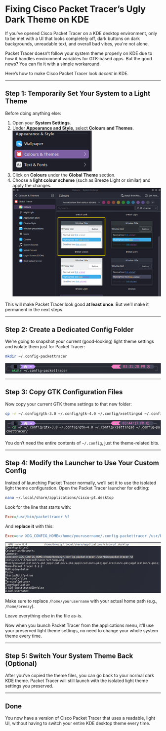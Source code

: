 # Fixing Cisco Packet Tracer’s Ugly Dark Theme on KDE

If you’ve opened Cisco Packet Tracer on a KDE desktop environment, only to be met with a UI that looks completely off, dark buttons on dark backgrounds, unreadable text, and overall bad vibes, you're not alone.

Packet Tracer doesn’t follow your system theme properly on KDE due to how it handles environment variables for GTK-based apps. But the good news? You can fix it with a simple workaround.

Here’s how to make Cisco Packet Tracer look *decent* in KDE.

---

## Step 1: Temporarily Set Your System to a Light Theme

Before doing anything else:

1. Open your **System Settings**.
2. Under **Appearance and Style**, select **Colours and Themes**.
    ![Figure 2](../img/cisco-installs/cisco-kde-theme/fig1.png)
3. Click on **Colours** under the **Global Theme** section.
4. Choose a **light colour scheme** (such as Breeze Light or similar) and apply the changes.
    ![Figure 2](../img/cisco-installs/cisco-kde-theme/fig2.png)

This will make Packet Tracer look good **at least once**. But we’ll make it permanent in the next steps.

---

## Step 2: Create a Dedicated Config Folder

We’re going to snapshot your current (good-looking) light theme settings and isolate them just for Packet Tracer:

```bash
mkdir ~/.config-packettracer
```

![Figure 2](../img/cisco-installs/cisco-kde-theme/fig3.png)

---

## Step 3: Copy GTK Configuration Files

Now copy your current GTK theme settings to that new folder:

```bash
cp -r ~/.config/gtk-3.0 ~/.config/gtk-4.0 ~/.config/xsettingsd ~/.config-packettracer/
```

![Figure 2](../img/cisco-installs/cisco-kde-theme/fig4.png)

You don’t need the entire contents of `~/.config`, just the theme-related bits.

---

## Step 4: Modify the Launcher to Use Your Custom Config

Instead of launching Packet Tracer normally, we’ll set it to use the isolated light theme configuration. Open the Packet Tracer launcher for editing:

```bash
nano ~/.local/share/applications/cisco-pt.desktop
```

Look for the line that starts with:

```ini
Exec=/usr/bin/packettracer %f
```

And **replace it** with this:

```ini
Exec=env XDG_CONFIG_HOME=/home/yourusername/.config-packettracer /usr/bin/packettracer %f
```

![Figure 2](../img/cisco-installs/cisco-kde-theme/fig5.png)

Make sure to replace `/home/yourusername` with your actual home path (e.g., `/home/breezy`).

Leave everything else in the file as-is.

Now when you launch Packet Tracer from the applications menu, it’ll use your preserved light theme settings, no need to change your whole system theme every time.

---

## Step 5: Switch Your System Theme Back (Optional)

After you’ve copied the theme files, you can go back to your normal dark KDE theme. Packet Tracer will still launch with the isolated light theme settings you preserved.

---

## Done

You now have a version of Cisco Packet Tracer that uses a readable, light UI, without having to switch your entire KDE desktop theme every time.

